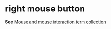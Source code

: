 # right mouse button

**See** [Mouse and mouse interaction term collection](../term-collections/mouse-mouse-interaction-terms.md)
